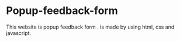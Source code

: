 # Popup-feedback-form
This website is popup feedback form . is made by  using html, css and javascript.
